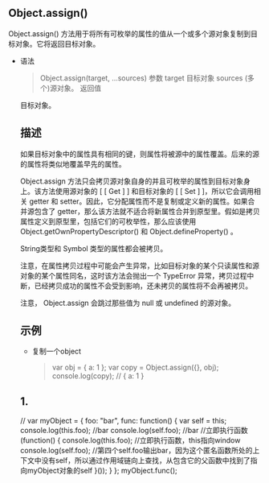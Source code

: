 ## Object.assign()
Object.assign() 方法用于将所有可枚举的属性的值从一个或多个源对象复制到目标对象。它将返回目标对象。
* 语法
    > Object.assign(target, ...sources)
    参数
    target
        目标对象
    sources
    (多个)源对象。
    返回值

    目标对象。

    ## 描述
    如果目标对象中的属性具有相同的键，则属性将被源中的属性覆盖。后来的源的属性将类似地覆盖早先的属性。

    Object.assign 方法只会拷贝源对象自身的并且可枚举的属性到目标对象身上。该方法使用源对象的 [ [ Get ] ] 和目标对象的 [ [ Set ] ]，所以它会调用相关 getter 和 setter。因此，它分配属性而不是复制或定义新的属性。如果合并源包含了 getter，那么该方法就不适合将新属性合并到原型里。假如是拷贝属性定义到原型里，包括它们的可枚举性，那么应该使用 Object.getOwnPropertyDescriptor() 和 Object.defineProperty() 。

    String类型和 Symbol 类型的属性都会被拷贝。

    注意，在属性拷贝过程中可能会产生异常，比如目标对象的某个只读属性和源对象的某个属性同名，这时该方法会抛出一个 TypeError 异常，拷贝过程中断，已经拷贝成功的属性不会受到影响，还未拷贝的属性将不会再被拷贝。

    注意， Object.assign 会跳过那些值为 null 或 undefined 的源对象。

    ## 示例
    * 复制一个object
        > var obj = { a: 1 };
        var copy = Object.assign({}, obj);
        console.log(copy); // { a: 1 }

    ## 1.   
    // var myObject = {
            foo: "bar",
            func: function() {
                var self = this;
                console.log(this.foo);  //bar
                console.log(self.foo);  //bar
                //立即执行函数
                (function() {
                    console.log(this.foo);  //立即执行函数，this指向window
                    console.log(self.foo);  //第四个self.foo输出bar，因为这个匿名函数所处的上下文中没有self，所以通过作用域链向上查找，从包含它的父函数中找到了指向myObject对象的self
                }());
            }
        };
        myObject.func();
